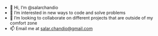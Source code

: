 - 👋 Hi, I’m @salarchandio
- 👀 I’m interested in new ways to code and solve problems
- 💞️ I’m looking to collaborate on different projects that are outside of my comfort zone
- 📫 Email me at salar.chandio@gmail.com

<!---
salarchandio/salarchandio is a ✨ special ✨ repository because its `README.md` (this file) appears on your GitHub profile.
You can click the Preview link to take a look at your changes.
--->
